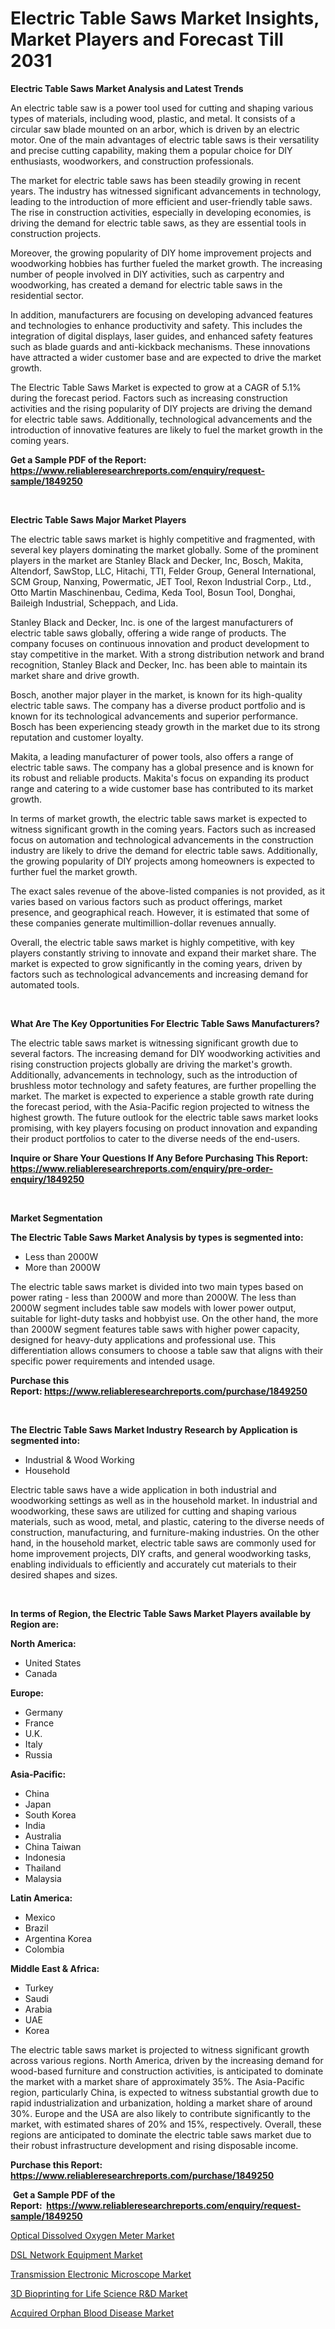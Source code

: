 <p><h1>Electric Table Saws Market Insights, Market Players and Forecast Till 2031</h1></p><p><strong>Electric Table Saws Market Analysis and Latest Trends</strong></p>
<p><p>An electric table saw is a power tool used for cutting and shaping various types of materials, including wood, plastic, and metal. It consists of a circular saw blade mounted on an arbor, which is driven by an electric motor. One of the main advantages of electric table saws is their versatility and precise cutting capability, making them a popular choice for DIY enthusiasts, woodworkers, and construction professionals.</p><p>The market for electric table saws has been steadily growing in recent years. The industry has witnessed significant advancements in technology, leading to the introduction of more efficient and user-friendly table saws. The rise in construction activities, especially in developing economies, is driving the demand for electric table saws, as they are essential tools in construction projects.</p><p>Moreover, the growing popularity of DIY home improvement projects and woodworking hobbies has further fueled the market growth. The increasing number of people involved in DIY activities, such as carpentry and woodworking, has created a demand for electric table saws in the residential sector.</p><p>In addition, manufacturers are focusing on developing advanced features and technologies to enhance productivity and safety. This includes the integration of digital displays, laser guides, and enhanced safety features such as blade guards and anti-kickback mechanisms. These innovations have attracted a wider customer base and are expected to drive the market growth.</p><p>The Electric Table Saws Market is expected to grow at a CAGR of 5.1% during the forecast period. Factors such as increasing construction activities and the rising popularity of DIY projects are driving the demand for electric table saws. Additionally, technological advancements and the introduction of innovative features are likely to fuel the market growth in the coming years.</p></p>
<p><strong>Get a Sample PDF of the Report:&nbsp; <a href="https://www.reliableresearchreports.com/enquiry/request-sample/1849250">https://www.reliableresearchreports.com/enquiry/request-sample/1849250</a></strong></p>
<p>&nbsp;</p>
<p><strong>Electric Table Saws Major Market Players</strong></p>
<p><p>The electric table saws market is highly competitive and fragmented, with several key players dominating the market globally. Some of the prominent players in the market are Stanley Black and Decker, Inc, Bosch, Makita, Altendorf, SawStop, LLC, Hitachi, TTI, Felder Group, General International, SCM Group, Nanxing, Powermatic, JET Tool, Rexon Industrial Corp., Ltd., Otto Martin Maschinenbau, Cedima, Keda Tool, Bosun Tool, Donghai, Baileigh Industrial, Scheppach, and Lida.</p><p>Stanley Black and Decker, Inc. is one of the largest manufacturers of electric table saws globally, offering a wide range of products. The company focuses on continuous innovation and product development to stay competitive in the market. With a strong distribution network and brand recognition, Stanley Black and Decker, Inc. has been able to maintain its market share and drive growth.</p><p>Bosch, another major player in the market, is known for its high-quality electric table saws. The company has a diverse product portfolio and is known for its technological advancements and superior performance. Bosch has been experiencing steady growth in the market due to its strong reputation and customer loyalty.</p><p>Makita, a leading manufacturer of power tools, also offers a range of electric table saws. The company has a global presence and is known for its robust and reliable products. Makita's focus on expanding its product range and catering to a wide customer base has contributed to its market growth.</p><p>In terms of market growth, the electric table saws market is expected to witness significant growth in the coming years. Factors such as increased focus on automation and technological advancements in the construction industry are likely to drive the demand for electric table saws. Additionally, the growing popularity of DIY projects among homeowners is expected to further fuel the market growth.</p><p>The exact sales revenue of the above-listed companies is not provided, as it varies based on various factors such as product offerings, market presence, and geographical reach. However, it is estimated that some of these companies generate multimillion-dollar revenues annually.</p><p>Overall, the electric table saws market is highly competitive, with key players constantly striving to innovate and expand their market share. The market is expected to grow significantly in the coming years, driven by factors such as technological advancements and increasing demand for automated tools.</p></p>
<p>&nbsp;</p>
<p><strong>What Are The Key Opportunities For Electric Table Saws Manufacturers?</strong></p>
<p><p>The electric table saws market is witnessing significant growth due to several factors. The increasing demand for DIY woodworking activities and rising construction projects globally are driving the market's growth. Additionally, advancements in technology, such as the introduction of brushless motor technology and safety features, are further propelling the market. The market is expected to experience a stable growth rate during the forecast period, with the Asia-Pacific region projected to witness the highest growth. The future outlook for the electric table saws market looks promising, with key players focusing on product innovation and expanding their product portfolios to cater to the diverse needs of the end-users.</p></p>
<p><strong>Inquire or Share Your Questions If Any Before Purchasing This Report: <a href="https://www.reliableresearchreports.com/enquiry/pre-order-enquiry/1849250">https://www.reliableresearchreports.com/enquiry/pre-order-enquiry/1849250</a></strong></p>
<p>&nbsp;</p>
<p><strong>Market Segmentation</strong></p>
<p><strong>The Electric Table Saws Market Analysis by types is segmented into:</strong></p>
<p><ul><li>Less than 2000W</li><li>More than 2000W</li></ul></p>
<p><p>The electric table saws market is divided into two main types based on power rating - less than 2000W and more than 2000W. The less than 2000W segment includes table saw models with lower power output, suitable for light-duty tasks and hobbyist use. On the other hand, the more than 2000W segment features table saws with higher power capacity, designed for heavy-duty applications and professional use. This differentiation allows consumers to choose a table saw that aligns with their specific power requirements and intended usage.</p></p>
<p><strong>Purchase this Report:&nbsp;<a href="https://www.reliableresearchreports.com/purchase/1849250">https://www.reliableresearchreports.com/purchase/1849250</a></strong></p>
<p>&nbsp;</p>
<p><strong>The Electric Table Saws Market Industry Research by Application is segmented into:</strong></p>
<p><ul><li>Industrial & Wood Working</li><li>Household</li></ul></p>
<p><p>Electric table saws have a wide application in both industrial and woodworking settings as well as in the household market. In industrial and woodworking, these saws are utilized for cutting and shaping various materials, such as wood, metal, and plastic, catering to the diverse needs of construction, manufacturing, and furniture-making industries. On the other hand, in the household market, electric table saws are commonly used for home improvement projects, DIY crafts, and general woodworking tasks, enabling individuals to efficiently and accurately cut materials to their desired shapes and sizes.</p></p>
<p>&nbsp;</p>
<p><strong>In terms of Region, the Electric Table Saws Market Players available by Region are:</strong></p>
<p>
    <p> <strong> North America: </strong>
        <ul>
            <li>United States</li>
            <li>Canada</li>
        </ul>
        </p> 
    <p> <strong> Europe: </strong>
        <ul>
            <li>Germany</li>
            <li>France</li>
            <li>U.K.</li>
            <li>Italy</li>
            <li>Russia</li>
        </ul>
        </p> 
    <p> <strong> Asia-Pacific: </strong>
        <ul>
            <li>China</li>
            <li>Japan</li>
            <li>South Korea</li>
            <li>India</li>
            <li>Australia</li>
            <li>China Taiwan</li>
            <li>Indonesia</li>
            <li>Thailand</li>
            <li>Malaysia</li>
        </ul>
        </p> 
    <p> <strong> Latin America: </strong>
        <ul>
            <li>Mexico</li>
            <li>Brazil</li>
            <li>Argentina Korea</li>
            <li>Colombia</li>
        </ul>
        </p> 
    <p> <strong> Middle East & Africa: </strong>
        <ul>
            <li>Turkey</li>
            <li>Saudi</li>
            <li>Arabia</li>
            <li>UAE</li>
            <li>Korea</li>
        </ul>
    </p>
    </p>
<p><p>The electric table saws market is projected to witness significant growth across various regions. North America, driven by the increasing demand for wood-based furniture and construction activities, is anticipated to dominate the market with a market share of approximately 35%. The Asia-Pacific region, particularly China, is expected to witness substantial growth due to rapid industrialization and urbanization, holding a market share of around 30%. Europe and the USA are also likely to contribute significantly to the market, with estimated shares of 20% and 15%, respectively. Overall, these regions are anticipated to dominate the electric table saws market due to their robust infrastructure development and rising disposable income.</p></p>
<p><strong>Purchase this Report: <a href="https://www.reliableresearchreports.com/purchase/1849250">https://www.reliableresearchreports.com/purchase/1849250</a></strong></p>
<p>&nbsp;<strong>Get a Sample PDF of the Report:&nbsp;&nbsp;<a href="https://www.reliableresearchreports.com/enquiry/request-sample/1849250">https://www.reliableresearchreports.com/enquiry/request-sample/1849250</a></strong></p>
<p><strong></strong></p>
<p><p><a href="https://github.com/Paul14Anderson63/Market-Research-Report-List-2/blob/main/optical-dissolved-oxygen-meter-market.md">Optical Dissolved Oxygen Meter Market</a></p><p><a href="https://medium.com/@mildredlawson1937/dsl-network-equipment-market-share-evolution-and-market-growth-trends-2023-2030-3294b6c0e98c">DSL Network Equipment Market</a></p><p><a href="https://github.com/dringals/Market-Research-Report-List-2/blob/main/transmission-electronic-microscope-market.md">Transmission Electronic Microscope Market</a></p><p><a href="https://medium.com/@mildredlawson1937/decoding-3d-bioprinting-for-life-science-r-amp-d-market-metrics-market-share-trends-and-growth-c2332c9a2731">3D Bioprinting for Life Science R&D Market</a></p><p><a href="https://medium.com/@mildredlawson1937/acquired-orphan-blood-disease-market-size-market-outlook-and-market-forecast-2023-to-2030-e347a0e0e61b">Acquired Orphan Blood Disease Market</a></p></p>
